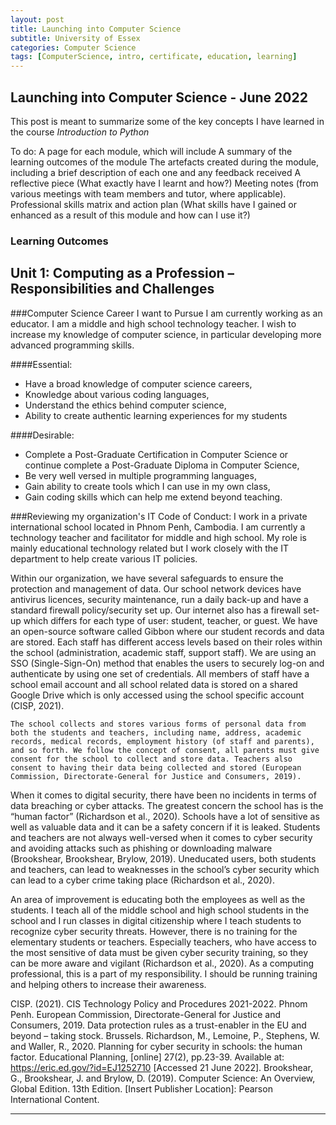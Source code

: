 ```yaml
---
layout: post
title: Launching into Computer Science 
subtitle: University of Essex 
categories: Computer Science
tags: [ComputerScience, intro, certificate, education, learning]
---
```


## Launching into Computer Science - June 2022

This post is meant to summarize some of the key concepts I have learned in the course *Introduction to Python*

To do:
A page for each module, which will include
A summary of the learning outcomes of the module
The artefacts created during the module, including a brief description of each one and any feedback received
A reflective piece (What exactly have I learnt and how?)
Meeting notes (from various meetings with team members and tutor, where applicable). 
Professional skills matrix and action plan (What skills have I gained or enhanced as a result of this module and how can I use it?)

### Learning Outcomes


## Unit 1: Computing as a Profession – Responsibilities and Challenges

###Computer Science Career I want to Pursue
 I am currently working as an educator. I am a middle and high school technology teacher. I wish to increase my knowledge of computer science, in particular developing more advanced programming skills. 


####Essential:
- Have a broad knowledge of computer science careers,
- Knowledge about various coding languages,
- Understand the ethics behind computer science,
- Ability to create authentic learning experiences for my students


####Desirable:
- Complete a Post-Graduate Certification in Computer Science or continue complete a Post-Graduate Diploma in Computer Science,
- Be very well versed in multiple programming languages,
- Gain ability to create tools which I can use in my own class,
- Gain coding skills which can help me extend beyond teaching.

###Reviewing my organization's IT Code of Conduct: 
I work in a private international school located in Phnom Penh, Cambodia. I am currently a technology teacher and facilitator for middle and high school. My role is mainly educational technology related but I work closely with the IT department to help create various IT policies. 

  Within our organization, we have several safeguards to ensure the protection and management of data. Our school network devices have antivirus licences, security maintenance, run a daily back-up and have a standard firewall policy/security set up. Our internet also has a firewall set-up which differs for each type of user: student, teacher, or guest. We have an open-source software called Gibbon where our student records and data are stored. Each staff has different access levels based on their roles within the school (administration, academic staff, support staff). We are using an SSO (Single-Sign-On) method that enables the users to securely log-on and authenticate by using one set of credentials. All members of staff have a school email account and all school related data is stored on a shared Google Drive which is only accessed using the school specific account (CISP, 2021). 

	The school collects and stores various forms of personal data from both the students and teachers, including name, address, academic records, medical records, employment history (of staff and parents), and so forth. We follow the concept of consent, all parents must give consent for the school to collect and store data. Teachers also consent to having their data being collected and stored (European Commission, Directorate-General for Justice and Consumers, 2019).
  
  When it comes to digital security, there have been no incidents in terms of data breaching or cyber attacks. The greatest concern the school has is the “human factor” (Richardson et al., 2020). Schools have a lot of sensitive as well as valuable data and it can be a safety concern if it is leaked. Students and teachers are not always well-versed when it comes to cyber security and avoiding attacks such as phishing or downloading malware (Brookshear, Brookshear, Brylow, 2019). Uneducated users, both students and teachers, can lead to weaknesses in the school’s cyber security which can lead to a cyber crime taking place (Richardson et al., 2020). 
  
  An area of improvement is educating both the employees as well as the students. I teach all of the middle school and high school students in the school and I run classes in digital citizenship where I teach students to recognize cyber security threats. However, there is no training for the elementary students or teachers. Especially teachers, who have access to the most sensitive of data must be given cyber security training, so they can be more aware and vigilant (Richardson et al., 2020). As a computing professional, this is a part of my responsibility. I should be running training and helping others to increase their awareness. 


CISP. (2021). CIS Technology Policy and Procedures 2021-2022. Phnom Penh.
European Commission, Directorate-General for Justice and Consumers, 2019. Data protection rules as a trust-enabler in the EU and beyond – taking stock. Brussels.
Richardson, M., Lemoine, P., Stephens, W. and Waller, R., 2020. Planning for cyber security in schools: the human factor. Educational Planning, [online] 27(2), pp.23-39. Available at: <https://eric.ed.gov/?id=EJ1252710> [Accessed 21 June 2022].
Brookshear, G., Brookshear, J. and Brylow, D. (2019). Computer Science: An Overview, Global Edition. 13th Edition. [Insert Publisher Location]: Pearson International Content.




---
